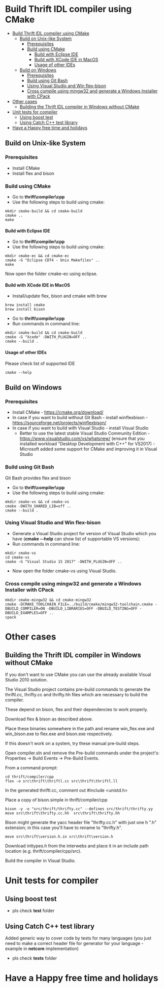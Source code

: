 # Build Thrift IDL compiler using CMake

<!-- TOC -->

- [Build Thrift IDL compiler using CMake](#build-thrift-idl-compiler-using-cmake)
    - [Build on Unix-like System](#build-on-unix-like-system)
        - [Prerequisites](#prerequisites)
        - [Build using CMake](#build-using-cmake)
            - [Build with Eclipse IDE](#build-with-eclipse-ide)
            - [Build with XCode IDE in MacOS](#build-with-xcode-ide-in-macos)
            - [Usage of other IDEs](#usage-of-other-ides)
    - [Build on Windows](#build-on-windows)
        - [Prerequisites](#prerequisites-1)
        - [Build using Git Bash](#build-using-git-bash)
        - [Using Visual Studio and Win flex-bison](#using-visual-studio-and-win-flex-bison)
        - [Cross compile using mingw32 and generate a Windows Installer with CPack](#cross-compile-using-mingw32-and-generate-a-windows-installer-with-cpack)
- [Other cases](#other-cases)
    - [Building the Thrift IDL compiler in Windows without CMake](#building-the-thrift-idl-compiler-in-windows-without-cmake)
- [Unit tests for compiler](#unit-tests-for-compiler)
    - [Using boost test](#using-boost-test)
    - [Using Catch C++ test library](#using-catch-c-test-library)
- [Have a Happy free time and holidays](#have-a-happy-free-time-and-holidays)

<!-- /TOC -->

## Build on Unix-like System

### Prerequisites
- Install CMake
- Install flex and bison

### Build using CMake

- Go to **thrift\compiler\cpp**
- Use the following steps to build using cmake:

```
mkdir cmake-build && cd cmake-build
cmake ..
make
```

#### Build with Eclipse IDE

- Go to **thrift\compiler\cpp**
- Use the following steps to build using cmake:

```
mkdir cmake-ec && cd cmake-ec
cmake -G "Eclipse CDT4 - Unix Makefiles" ..
make
```

Now open the folder cmake-ec using eclipse.

#### Build with XCode IDE in MacOS

- Install/update flex, bison and cmake with brew

```
brew install cmake
brew install bison
```

- Go to **thrift\compiler\cpp**
- Run commands in command line:

```
mkdir cmake-build && cd cmake-build
cmake -G "Xcode" -DWITH_PLUGIN=OFF ..
cmake --build .
```

#### Usage of other IDEs

Please check list of supported IDE 

```
cmake --help
```

## Build on Windows

### Prerequisites
- Install CMake - https://cmake.org/download/
- In case if you want to build without Git Bash - install winflexbison - https://sourceforge.net/projects/winflexbison/
- In case if you want to build with Visual Studio - install Visual Studio 
  - Better to use the latest stable Visual Studio Community Edition - https://www.visualstudio.com/vs/whatsnew/ (ensure that you installed workload "Desktop Development with C++" for VS2017) - Microsoft added some support for CMake and improving it in Visual Studio

### Build using Git Bash

Git Bash provides flex and bison

- Go to **thrift\compiler\cpp**
- Use the following steps to build using cmake:

```
mkdir cmake-vs && cd cmake-vs
cmake -DWITH_SHARED_LIB=off ..
cmake --build .
```

### Using Visual Studio and Win flex-bison

- Generate a Visual Studio project for version of Visual Studio which you have (**cmake --help** can show list of supportable VS versions):
- Run commands in command line:
```
mkdir cmake-vs
cd cmake-vs
cmake -G "Visual Studio 15 2017" -DWITH_PLUGIN=OFF ..
```
- Now open the folder cmake-vs using Visual Studio.

### Cross compile using mingw32 and generate a Windows Installer with CPack

```
mkdir cmake-mingw32 && cd cmake-mingw32
cmake -DCMAKE_TOOLCHAIN_FILE=../build/cmake/mingw32-toolchain.cmake -DBUILD_COMPILER=ON -DBUILD_LIBRARIES=OFF -DBUILD_TESTING=OFF -DBUILD_EXAMPLES=OFF ..
cpack
```

# Other cases

## Building the Thrift IDL compiler in Windows without CMake

If you don't want to use CMake you can use the already available Visual Studio 2010 solution.

The Visual Studio project contains pre-build commands to generate the thriftl.cc, thrifty.cc and thrifty.hh files which are necessary to build the compiler. 

These depend on bison, flex and their dependencies to work properly.

Download flex & bison as described above. 

Place these binaries somewhere in the path and rename win_flex.exe and win_bison.exe to flex.exe and bison.exe respectively.

If this doesn't work on a system, try these manual pre-build steps.

Open compiler.sln and remove the Pre-build commands under the project's: Properties -> Build Events -> Pre-Build Events.

From a command prompt:
```
cd thrift/compiler/cpp
flex -o src\thrift\thriftl.cc src\thrift\thriftl.ll
```
In the generated thriftl.cc, comment out #include <unistd.h>

Place a copy of bison.simple in thrift/compiler/cpp
```
bison -y -o "src/thrift/thrifty.cc" --defines src/thrift/thrifty.yy
move src\thrift\thrifty.cc.hh  src\thrift\thrifty.hh
```

Bison might generate the yacc header file "thrifty.cc.h" with just one h ".h" extension; in this case you'll have to rename to "thrifty.h".

```
move src\thrift\version.h.in src\thrift\version.h
```

Download inttypes.h from the interwebs and place it in an include path
location (e.g. thrift/compiler/cpp/src).

Build the compiler in Visual Studio.

# Unit tests for compiler

## Using boost test
- pls check **test** folder

## Using Catch C++ test library

Added generic way to cover code by tests for many languages (you just need to make a correct header file for generator for your language - example in **netcore** implementation)

- pls check **tests** folder

# Have a Happy free time and holidays 